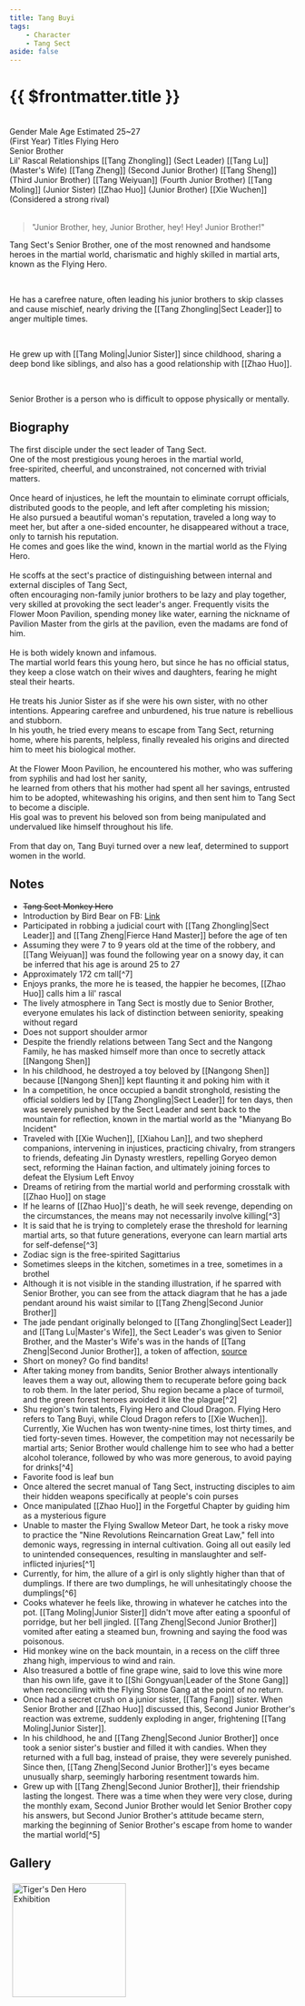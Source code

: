 ```yaml
---
title: Tang Buyi
tags:
    - Character
    - Tang Sect
aside: false
---
```


# {{ $frontmatter.title }}

<ChTabs position="bottom">
    <ChTab title="Introduction">
        <ChMeet 
			src='/images/characters/brother1/normal.webp' 
			nameTitle='Flying Hero'
			nameMain='Tang Buyi'
			desc='Known as Buyi, the first disciple under the sect leader.<br>Gifted and talented, cheerful and unrestrained, known in the martial world as the "Flying Hero," excelling in hidden weapons and light skills to the utmost level of the era.'
			:animation=true
		/>
    </ChTab>
</ChTabs>
<br>

<InfoList>
    <Info title='Character Information' :open=true>
        <table>
            <ChTr>
                <ChTd isTitle=true>
                    Gender
                </ChTd>
                <ChTd>
                    Male
                </ChTd>
            </ChTr>
            <ChTr>
                <ChTd isTitle=true>
                    Age
                </ChTd>
                <ChTd>
                    Estimated 25~27<br>(First Year)
                </ChTd>
            </ChTr>
            <ChTr>
                <ChTd isTitle=true>
                    Titles
                </ChTd>
                <ChTd>
                    Flying Hero<br>Senior Brother<br>Lil' Rascal
                </ChTd>
            </ChTr>
            <ChTr>
                <ChTd isTitle=true position='center'>
                    Relationships
                </ChTd>
            </ChTr>
            <ChTr>
                <ChTd position='center'>
                    [[Tang Zhongling]] (Sect Leader)
                </ChTd>
            </ChTr>
            <ChTr>
                <ChTd position='center'>
                    [[Tang Lu]] (Master's Wife)
                </ChTd>
            </ChTr>
            <ChTr>
                <ChTd position='center'>  
                    [[Tang Zheng]] (Second Junior Brother)
                </ChTd>
            </ChTr>
            <ChTr>
                <ChTd position='center'>  
                    [[Tang Sheng]] (Third Junior Brother)
                </ChTd>
            </ChTr>
            <ChTr>
                <ChTd position='center'>  
                    [[Tang Weiyuan]] (Fourth Junior Brother)
                </ChTd>
            </ChTr>
            <ChTr>
                <ChTd position='center'>
                    [[Tang Moling]] (Junior Sister)
                </ChTd>
            </ChTr>
            <ChTr>
                <ChTd position='center'>
                    [[Zhao Huo]] (Junior Brother)
                </ChTd>
            </ChTr>
            <ChTr>
                <ChTd position='center'>
                    [[Xie Wuchen]] (Considered a strong rival)
                </ChTd>
            </ChTr>
        </table>
    </Info>
</InfoList>

> "Junior Brother, hey, Junior Brother, hey! Hey! Junior Brother!"

Tang Sect's Senior Brother, one of the most renowned and handsome heroes in the martial world, charismatic and highly skilled in martial arts, known as the Flying Hero.

<br>

He has a carefree nature, often leading his junior brothers to skip classes and cause mischief, nearly driving the [[Tang Zhongling|Sect Leader]] to anger multiple times.

<br>

He grew up with [[Tang Moling|Junior Sister]] since childhood, sharing a deep bond like siblings, and also has a good relationship with [[Zhao Huo]].

<br>

Senior Brother is a person who is difficult to oppose physically or mentally.

<div style="clear:both;"></div>

## Biography

<Tabs>
  <Tab title="Biography One">
	The first disciple under the sect leader of Tang Sect.<br>
	One of the most prestigious young heroes in the martial world,<br>
	free-spirited, cheerful, and unconstrained, not concerned with trivial matters.<br><br>
	Once heard of injustices, he left the mountain to eliminate corrupt officials, distributed goods to the people, and left after completing his mission;<br>
	He also pursued a beautiful woman's reputation, traveled a long way to meet her, but after a one-sided encounter, he disappeared without a trace, only to tarnish his reputation.<br>
	He comes and goes like the wind, known in the martial world as the Flying Hero.<br><br>	
	He scoffs at the sect's practice of distinguishing between internal and external disciples of Tang Sect,<br>
	often encouraging non-family junior brothers to be lazy and play together, very skilled at provoking the sect leader's anger.
  </Tab>
  <Tab title="Biography Two">
	Frequently visits the Flower Moon Pavilion, spending money like water, earning the nickname of Pavilion Master from the girls at the pavilion, even the madams are fond of him.<br><br>	
	He is both widely known and infamous.<br>
	The martial world fears this young hero, but since he has no official status, they keep a close watch on their wives and daughters, fearing he might steal their hearts.<br><br>
	He treats his Junior Sister as if she were his own sister, with no other intentions.
  </Tab>
  <Tab title="Biography Three">
	Appearing carefree and unburdened, his true nature is rebellious and stubborn.<br>
	In his youth, he tried every means to escape from Tang Sect, returning home, where his parents, helpless, finally revealed his origins and directed him to meet his biological mother.<br><br>	
	At the Flower Moon Pavilion, he encountered his mother, who was suffering from syphilis and had lost her sanity,<br>
	he learned from others that his mother had spent all her savings, entrusted him to be adopted, whitewashing his origins, and then sent him to Tang Sect to become a disciple.<br>
	His goal was to prevent his beloved son from being manipulated and undervalued like himself throughout his life.<br><br>	
	From that day on, Tang Buyi turned over a new leaf, determined to support women in the world.
  </Tab>
</Tabs>

## Notes

-   ~~Tang Sect Monkey Hero~~
-   Introduction by Bird Bear on FB: [Link](https://www.facebook.com/photo/?fbid=119387863792734&set=pcb.119387933792727)
-   Participated in robbing a judicial court with [[Tang Zhongling|Sect Leader]] and [[Tang Zheng|Fierce Hand Master]] before the age of ten
-   Assuming they were 7 to 9 years old at the time of the robbery, and [[Tang Weiyuan]] was found the following year on a snowy day, it can be inferred that his age is around 25 to 27
-   Approximately 172 cm tall[^7]
-   Enjoys pranks, the more he is teased, the happier he becomes, [[Zhao Huo]] calls him a lil' rascal
-   The lively atmosphere in Tang Sect is mostly due to Senior Brother, everyone emulates his lack of distinction between seniority, speaking without regard
-   Does not support shoulder armor
-   Despite the friendly relations between Tang Sect and the Nangong Family, he has masked himself more than once to secretly attack [[Nangong Shen]]
-   In his childhood, he destroyed a toy beloved by [[Nangong Shen]] because [[Nangong Shen]] kept flaunting it and poking him with it
-   In a competition, he once occupied a bandit stronghold, resisting the official soldiers led by [[Tang Zhongling|Sect Leader]] for ten days, then was severely punished by the Sect Leader and sent back to the mountain for reflection, known in the martial world as the "Mianyang Bo Incident"
-   Traveled with [[Xie Wuchen]], [[Xiahou Lan]], and two shepherd companions, intervening in injustices, practicing chivalry, from strangers to friends, defeating Jin Dynasty wrestlers, repelling Goryeo demon sect, reforming the Hainan faction, and ultimately joining forces to defeat the Elysium Left Envoy
-   Dreams of retiring from the martial world and performing crosstalk with [[Zhao Huo]]<EndIcon no="46"> on stage</EndIcon>
-   If he learns of [[Zhao Huo]]'s death, he will seek revenge, depending on the circumstances, the means may not necessarily involve killing[^3]
-   It is said that he is trying to completely erase the threshold for learning martial arts, so that future generations, everyone can learn martial arts for self-defense[^3]
-   Zodiac sign is the free-spirited Sagittarius
-   Sometimes sleeps in the kitchen, sometimes in a tree, sometimes in a brothel
-   Although it is not visible in the standing illustration, if he sparred with Senior Brother, you can see from the attack diagram that he has a jade pendant around his waist similar to [[Tang Zheng|Second Junior Brother]]
-   The jade pendant originally belonged to [[Tang Zhongling|Sect Leader]] and [[Tang Lu|Master's Wife]], the Sect Leader's was given to Senior Brother, and the Master's Wife's was in the hands of [[Tang Zheng|Second Junior Brother]], a token of affection, [source](https://www.plurk.com/p/3g9a4xb0oh)
-   Short on money? Go find bandits!
-   After taking money from bandits, Senior Brother always intentionally leaves them a way out, allowing them to recuperate before going back to rob them. In the later period, Shu region became a place of turmoil, and the green forest heroes avoided it like the plague[^2]
-   Shu region's twin talents, Flying Hero and Cloud Dragon. Flying Hero refers to Tang Buyi, while Cloud Dragon refers to [[Xie Wuchen]]. Currently, Xie Wuchen has won twenty-nine times, lost thirty times, and tied forty-seven times. However, the competition may not necessarily be martial arts; Senior Brother would challenge him to see who had a better alcohol tolerance, followed by who was more generous, to avoid paying for drinks[^4]
-   Favorite food is leaf bun
-   Once altered the secret manual of Tang Sect, instructing disciples to aim their hidden weapons specifically at people's coin purses
-   Once manipulated [[Zhao Huo]] in the Forgetful Chapter by guiding him as a mysterious figure
-   Unable to master the Flying Swallow Meteor Dart, he took a risky move to practice the "Nine Revolutions Reincarnation Great Law," fell into demonic ways, regressing in internal cultivation. Going all out easily led to unintended consequences, resulting in manslaughter and self-inflicted injuries[^1]
-   Currently, for him, the allure of a girl is only slightly higher than that of dumplings. If there are two dumplings, he will unhesitatingly choose the dumplings[^6]
-   Cooks whatever he feels like, throwing in whatever he catches into the pot. [[Tang Moling|Junior Sister]] didn't move after eating a spoonful of porridge, but her bell jingled. [[Tang Zheng|Second Junior Brother]] vomited after eating a steamed bun, frowning and saying the food was poisonous.
-   Hid monkey wine on the back mountain, in a recess on the cliff three zhang high, impervious to wind and rain.
-   Also treasured a bottle of fine grape wine, said to love this wine more than his own life, gave it to [[Shi Gongyuan|Leader of the Stone Gang]] when reconciling with the Flying Stone Gang at the point of no return.
-   Once had a secret crush on a junior sister, [[Tang Fang]] sister. When Senior Brother and [[Zhao Huo]] discussed this, Second Junior Brother's reaction was extreme, suddenly exploding in anger, frightening [[Tang Moling|Junior Sister]].
-   In his childhood, he and [[Tang Zheng|Second Junior Brother]] once took a senior sister's bustier and filled it with candies. When they returned with a full bag, instead of praise, they were severely punished. Since then, [[Tang Zheng|Second Junior Brother]]'s eyes became unusually sharp, seemingly harboring resentment towards him.
-   Grew up with [[Tang Zheng|Second Junior Brother]], their friendship lasting the longest. There was a time when they were very close, during the monthly exam, Second Junior Brother would let Senior Brother copy his answers, but Second Junior Brother's attitude became stern, marking the beginning of Senior Brother's escape from home to wander the martial world[^5]

## Gallery

<div style="display: flex; flex-wrap: wrap;">
    <div>
        <img src="/images/collab/20241220_toranoana/photo_08.webp" alt="Tiger's Den Hero Exhibition" style="width:200px; margin:5px"/>
    </div>
</div>